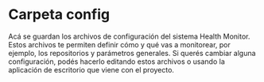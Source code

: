 
# Carpeta config

Acá se guardan los archivos de configuración del sistema Health Monitor. Estos archivos te permiten definir cómo y qué vas a monitorear, por ejemplo, los repositorios y parámetros generales. Si querés cambiar alguna configuración, podés hacerlo editando estos archivos o usando la aplicación de escritorio que viene con el proyecto.
